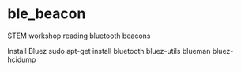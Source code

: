 # ble_beacon
STEM workshop reading bluetooth beacons


Install Bluez
sudo apt-get install bluetooth bluez-utils blueman bluez-hcidump
